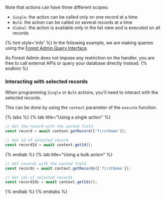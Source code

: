Note that actions can have three different scopes:

- `Single`: the action can be called only on one record at a time
- `Bulk`: the action can be called on several records at a time
- `Global`: the action is available only in the list view and is executed on all records

{% hint style='info' %}
In the following example, we are making queries using the [Forest Admin Query Interface](../../under-the-hood/queries/README.md).

As Forest Admin does not impose any restriction on the handler, you are free to call external APIs or query your database directly instead.
{% endhint %}

### Interacting with selected records

When programming `Single` or `Bulk` actions, you'll need to interact with the selected records.

This can be done by using the `context` parameter of the `execute` function.

{% tabs %} {% tab title="Using a single action" %}

```javascript
// Get the record with the wanted field
const record = await context.getRecord(['firstName']);

// Get id of selected record
const recordId = await context.getId();
```

{% endtab %} {% tab title="Using a bulk action" %}

```javascript
// Get records with the wanted field
const records = await context.getRecords(['firstName']);

// Get ids of selected records
const recordIds = await context.getIds();
```

{% endtab %} {% endtabs %}

